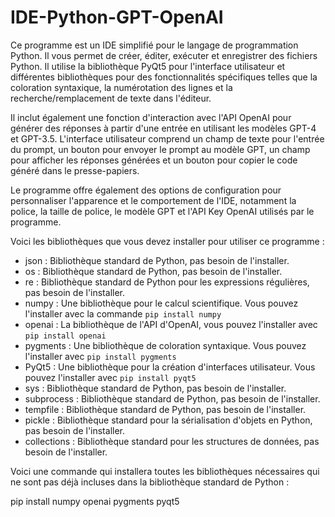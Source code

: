 # IDE-Python-GPT-OpenAI
Ce programme est un IDE simplifié pour le langage de programmation Python. Il vous permet de créer, éditer, exécuter et enregistrer des fichiers Python. Il utilise la bibliothèque PyQt5 pour l'interface utilisateur et différentes bibliothèques pour des fonctionnalités spécifiques telles que la coloration syntaxique, la numérotation des lignes et la recherche/remplacement de texte dans l'éditeur. 

Il inclut également une fonction d'interaction avec l'API OpenAI pour générer des réponses à partir d'une entrée en utilisant les modèles GPT-4 et GPT-3.5. L'interface utilisateur comprend un champ de texte pour l'entrée du prompt, un bouton pour envoyer le prompt au modèle GPT, un champ pour afficher les réponses générées et un bouton pour copier le code généré dans le presse-papiers.

Le programme offre également des options de configuration pour personnaliser l'apparence et le comportement de l'IDE, notamment la police, la taille de police, le modèle GPT et l'API Key OpenAI utilisés par le programme.


Voici les bibliothèques que vous devez installer pour utiliser ce programme :

- json : Bibliothèque standard de Python, pas besoin de l'installer.
- os : Bibliothèque standard de Python, pas besoin de l'installer.
- re : Bibliothèque standard de Python pour les expressions régulières, pas besoin de l'installer.
- numpy : Une bibliothèque pour le calcul scientifique. Vous pouvez l'installer avec la commande `pip install numpy`
- openai : La bibliothèque de l'API d'OpenAI, vous pouvez l'installer avec `pip install openai`
- pygments : Une bibliothèque de coloration syntaxique. Vous pouvez l'installer avec `pip install pygments`
- PyQt5 : Une bibliothèque pour la création d'interfaces utilisateur. Vous pouvez l'installer avec `pip install pyqt5`
- sys : Bibliothèque standard de Python, pas besoin de l'installer.
- subprocess : Bibliothèque standard de Python, pas besoin de l'installer.
- tempfile : Bibliothèque standard de Python, pas besoin de l'installer.
- pickle : Bibliothèque standard pour la sérialisation d'objets en Python, pas besoin de l'installer.
- collections : Bibliothèque standard pour les structures de données, pas besoin de l'installer.

Voici une commande qui installera toutes les bibliothèques nécessaires qui ne sont pas déjà incluses dans la bibliothèque standard de Python :

pip install numpy openai pygments pyqt5
